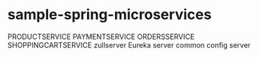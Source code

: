 # sample-spring-microservices
PRODUCTSERVICE   PAYMENTSERVICE  ORDERSSERVICE  SHOPPINGCARTSERVICE zullserver Eureka server common config server
